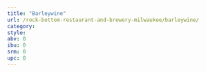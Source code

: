 ```yaml
---
title: "Barleywine"
url: /rock-bottom-restaurant-and-brewery-milwaukee/barleywine/
category: 
style: 
abv: 0
ibu: 0
srm: 0
upc: 0
---
```


